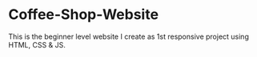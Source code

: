 # Coffee-Shop-Website
This is the beginner level website I create as 1st responsive project using HTML, CSS &amp; JS.
